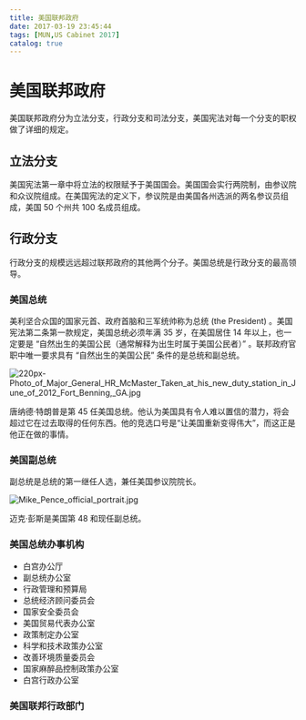 ```yaml
---
title: 美国联邦政府
date: 2017-03-19 23:45:44
tags: [MUN,US Cabinet 2017]
catalog: true
---
```

# 美国联邦政府

美国联邦政府分为立法分支，行政分支和司法分支，美国宪法对每一个分支的职权做了详细的规定。

## 立法分支

美国宪法第一章中将立法的权限赋予于美国国会。美国国会实行两院制，由参议院和众议院组成。在美国宪法的定义下，参议院是由美国各州选派的两名参议员组成，美国 50 个州共 100 名成员组成。

## 行政分支

行政分支的规模远远超过联邦政府的其他两个分子。美国总统是行政分支的最高领导。

### 美国总统

美利坚合众国的国家元首、政府首脑和三军统帅称为总统 (the President) 。美国宪法第二条第一款规定，美国总统必须年满 35 岁，在美国居住 14 年以上，也一定要是 “自然出生的美国公民（通常解释为出生时属于美国公民者）” 。联邦政府官职中唯一要求具有 “自然出生的美国公民” 条件的是总统和副总统。

![220px-Photo_of_Major_General_HR_McMaster_Taken_at_his_new_duty_station_in_June_of_2012_Fort_Benning,_GA.jpg](https://ooo.0o0.ooo/2017/03/19/58ce1c84aa324.jpg)

唐纳德·特朗普是第 45 任美国总统。他认为美国具有令人难以置信的潜力，将会超过它在过去取得的任何东西。他的竞选口号是“让美国重新变得伟大”，而这正是他正在做的事情。

### 美国副总统

副总统是总统的第一继任人选，兼任美国参议院院长。

![Mike_Pence_official_portrait.jpg](https://ooo.0o0.ooo/2017/03/19/58ce1cca28b2f.jpg)

迈克·彭斯是美国第 48 和现任副总统。

### 美国总统办事机构

- 白宫办公厅
- 副总统办公室
- 行政管理和预算局
- 总统经济顾问委员会
- 国家安全委员会
- 美国贸易代表办公室
- 政策制定办公室
- 科学和技术政策办公室
- 改善环境质量委员会
- 国家麻醉品控制政策办公室
- 白宫行政办公室

### 美国联邦行政部门